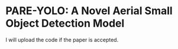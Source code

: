 # PARE-YOLO: A Novel Aerial Small Object Detection Model
I will upload the code if the paper is accepted.

